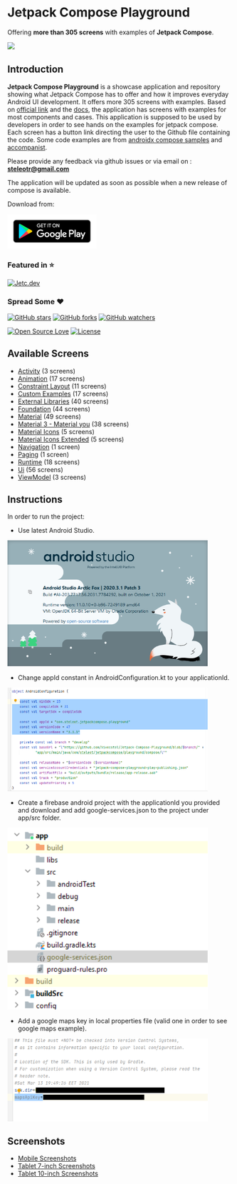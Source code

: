 # Jetpack Compose Playground

Offering **more than 305 screens** with examples of **Jetpack Compose**.

<img src="documentation/screenshots/jetpack_compose_playground.gif" width="300"/>

## Introduction

**Jetpack Compose Playground** is a showcase application and repository showing what Jetpack Compose
has to offer and how it improves everyday Android UI development. It offers more 305 screens with
examples. Based on [official link](https://developer.android.com/jetpack/compose) and
the [docs](https://developer.android.com/jetpack/compose/documentation), the application has screens
with examples for most components and cases. This application is supposed to be used by developers
in order to see hands on the examples for jetpack compose. Each screen has a button link directing
the user to the Github file containing the code. Some code examples are
from [androidx compose samples](https://github.com/androidx/androidx/tree/androidx-main/compose)
and [accompanist](https://github.com/google/accompanist).

Please provide any feedback via github issues or via email on : **steleotr@gmail.com**

The application will be updated as soon as possible when a new release of compose is available.

Download from:

<a href="https://play.google.com/store/apps/details?id=com.steleot.jetpackcompose.playground">
<img src="documentation/screenshots/google-play-badge.png" width="200">
</a>

### Featured in :star:

[![Jetc.dev](https://img.shields.io/badge/jetc.dev-%2373-red.svg)](https://jetc.dev/issues/073.html)

### Spread Some :heart:

[![GitHub stars](https://img.shields.io/github/stars/Vivecstel/Jetpack-Compose-Playground.svg?style=social&label=Star)](https://github.com/Vivecstel/Jetpack-Compose-Playground) [![GitHub forks](https://img.shields.io/github/forks/Vivecstel/Jetpack-Compose-Playground.svg?style=social&label=Fork)](https://github.com/Vivecstel/Jetpack-Compose-Playground/fork) [![GitHub watchers](https://img.shields.io/github/watchers/Vivecstel/Jetpack-Compose-Playground.svg?style=social&label=Watch)](https://github.com/Vivecstel/Jetpack-Compose-Playground)

[![Open Source Love](https://badges.frapsoft.com/os/v1/open-source.svg?v=102)](https://opensource.org/licenses/Apache-2.0) [![License](https://img.shields.io/badge/license-Apache%202.0-blue.svg)](LICENSE)

## Available Screens

 - [Activity](documentation/activity.md) (3 screens)
 - [Animation](documentation/animation.md) (17 screens)
 - [Constraint Layout](documentation/constraintLayout.md) (11 screens)
 - [Custom Examples](documentation/customExamples.md) (17 screens)
 - [External Libraries](documentation/externalLibraries.md) (40 screens)
 - [Foundation](documentation/foundation.md) (44 screens)
 - [Material](documentation/material.md) (49 screens)
 - [Material 3 - Material you](documentation/material3.md) (38 screens)
 - [Material Icons](documentation/materialIcons.md) (5 screens)
 - [Material Icons Extended](documentation/materialIconsExtended.md) (5 screens)
 - [Navigation](app/src/main/java/com/steleot/jetpackcompose/playground/compose/navigation/NavigationScreen.kt) (1 screen)
 - [Paging](app/src/main/java/com/steleot/jetpackcompose/playground/compose/paging/PagingScreen.kt) (1 screen)
 - [Runtime](documentation/runtime.md) (18 screens)
 - [Ui](documentation/ui.md) (56 screens)
 - [ViewModel](documentation/viewModel.md) (3 screens)

## Instructions

In order to run the project:

* Use latest Android Studio.

<img src="documentation/screenshots/android_studio.png" width="450" />

* Change appId constant in AndroidConfiguration.kt to your applicationId.

<img src="documentation/screenshots/android_configuration.png" width="450" />

* Create a firebase android project with the applicationId you provided and download and add
google-services.json to the project under app/src folder.

<img src="documentation/screenshots/google_services.png" width="450" />

* Add a google maps key in local properties file (valid one in order to see google maps example).

<img src="documentation/screenshots/local_properties.png" width="450" />

## Screenshots

 - [Mobile Screenshots](documentation/mobileScreenshots.md)
 - [Tablet 7-inch Screenshots](documentation/tablet7inchScreenshots.md)
 - [Tablet 10-inch Screenshots](documentation/tablet10inchScreenshots.md)

